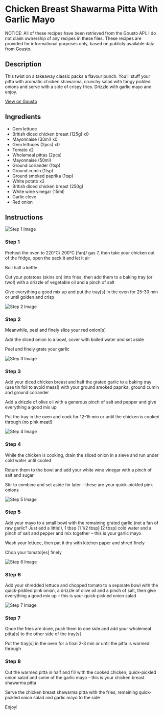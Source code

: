 # Chicken Breast Shawarma Pitta With Garlic Mayo

NOTICE: All of these recipes have been retrieved from the Gousto API. I do not claim ownership of any recipes in these files. These recipes are provided for informational purposes only, based on publicly available data from Gousto.

## Description

This twist on a takeaway classic packs a flavour punch. You’ll stuff your pitta with aromatic chicken shawarma, crunchy salad with tangy pickled onions and serve with a side of crispy fries. Drizzle with garlic mayo and enjoy.

[View on Gousto](https://www.gousto.co.uk/recipes/cookbook/chicken-breast-shawarma-pitta-with-garlic-mayo)

## Ingredients

- Gem lettuce
- British diced chicken breast (125g) x0
- Mayonnaise (30ml) x0
- Gem lettuces (2pcs) x0
- Tomato x2
- Wholemeal pittas (2pcs)
- Mayonnaise (50ml)
- Ground coriander (1tsp)
- Ground cumin (1tsp)
- Ground smoked paprika (1tsp)
- White potato x3
- British diced chicken breast (250g)
- White wine vinegar (15ml)
- Garlic clove
- Red onion

## Instructions

![Step 1 Image](https://production-media.gousto.co.uk/cms/recipe-step-image/Step-1-1713532823477-x200.jpg)

### Step 1

Preheat the oven to 220°C/ 200°C (fan)/ gas 7, then take your chicken out of the fridge, open the pack it and let it air

Boil half a kettle

Cut your potatoes (skins on) into fries, then add them to a baking tray (or two!) with a drizzle of vegetable oil and a pinch of salt

Give everything a good mix up and put the tray[s] in the oven for 25-30 min or until golden and crisp

![Step 2 Image](https://production-media.gousto.co.uk/cms/recipe-step-image/Step-2-1713532826663-x200.jpg)

### Step 2

Meanwhile, peel and finely slice your red onion[s]

Add the sliced onion to a bowl, cover with boiled water and set aside

Peel and finely grate your garlic

![Step 3 Image](https://production-media.gousto.co.uk/cms/recipe-step-image/Step-3-copy-1651594868873-x200.jpg)

### Step 3

Add your diced chicken breast and half the grated garlic to a baking tray (use tin foil to avoid mess!) with your ground smoked paprika, ground cumin and ground coriander

Add a drizzle of olive oil with a generous pinch of salt and pepper and give everything a good mix up

Put the tray in the oven and cook for 12-15 min or until the chicken is cooked through (no pink meat!)

![Step 4 Image](https://production-media.gousto.co.uk/cms/recipe-step-image/Step-4-copy-1651594887223-x200.jpg)

### Step 4

While the chicken is cooking, drain the sliced onion in a sieve and run under cold water until cooled

Return them to the bowl and add your white wine vinegar with a pinch of salt and sugar

Stir to combine and set aside for later – these are your quick-pickled pink onions

![Step 5 Image](https://production-media.gousto.co.uk/cms/recipe-step-image/Step-5-1713532849044-x200.jpg)

### Step 5

Add your mayo to a small bowl with the remaining grated garlic (not a fan of raw garlic? Just add a little!), 1 tbsp <span class="text-purple">[1 1/2 tbsp]</span><span class="text-danger"> [2 tbsp] </span>cold water and a pinch of salt and pepper and mix together – this is your garlic mayo

Wash your lettuce, then pat it dry with kitchen paper and shred finely

Chop your tomato[es] finely

![Step 6 Image](https://production-media.gousto.co.uk/cms/recipe-step-image/Step-6-copy-1651594919749-x200.jpg)

### Step 6

Add your shredded lettuce and chopped tomato to a separate bowl with the quick-pickled pink onion, a drizzle of olive oil and a pinch of salt, then give everything a good mix up – this is your quick-pickled onion salad

![Step 7 Image](https://production-media.gousto.co.uk/cms/recipe-step-image/Step-7-1713532885699-x200.jpg)

### Step 7

Once the fries are done, push them to one side and add your wholemeal pitta[s] to the other side of the tray[s]

Put the tray[s] in the oven for a final 2-3 min or until the pitta is warmed through

### Step 8

Cut the warmed pitta in half and fill with the cooked chicken, quick-pickled onion salad and some of the garlic mayo – this is your chicken breast shawarma pitta

Serve the chicken breast shawarma pitta with the fries, remaining quick-pickled onion salad and garlic mayo to the side

Enjoy!

